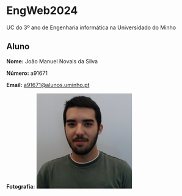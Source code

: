 # EngWeb2024

UC do 3º ano de Engenharia informática na Universidado do Minho

## Aluno
**Nome:** João Manuel Novais da Silva

**Número:** a91671

**Email:** a91671@alunos.uminho.pt

**Fotografia:** 
<img src='imagem/JoaoManuelNovaisdaSilva.png' width='250'>